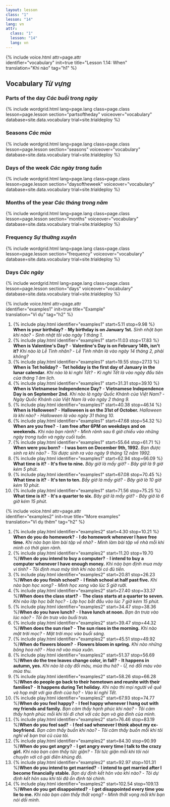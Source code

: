 ```yaml
---
layout: lesson
class: "1"
lesson: "14"
lang: vn
attr:
  class: "1"
  lesson: "14"
  lang: vn
---
```

{%  include voice.html attr=page.attr  
	identifier="vocabulary"  init=true
	title="Lesson 1.14: When"        
	translation="Khi nào"
    tag="h1" %}

## Vocabulary *Từ vựng*

### Parts of the day *Các buổi trong ngày*

{% include wordgrid.html lang=page.lang
		class=page.class 
		lesson=page.lesson 
		section="partsoftheday"
		voiceover="vocabulary"
		database=site.data.vocabulary 
		trial=site.trialdeploy %}

### Seasons *Các mùa*

{% include wordgrid.html lang=page.lang
		class=page.class 
		lesson=page.lesson 
		section="seasons"
		voiceover="vocabulary"
		database=site.data.vocabulary 
		trial=site.trialdeploy %}
		
### Days of the week *Các ngày trong tuần*

{% include wordgrid.html lang=page.lang
		class=page.class 
		lesson=page.lesson 
		section="daysoftheweek"
		voiceover="vocabulary"
		database=site.data.vocabulary 
		trial=site.trialdeploy %}

### Months of the year *Các tháng trong năm*

{% include wordgrid.html lang=page.lang
		class=page.class 
		lesson=page.lesson 
		section="months"
		voiceover="vocabulary"
		database=site.data.vocabulary 
		trial=site.trialdeploy %}

### Frequency *Sự thường xuyên*

{% include wordgrid.html lang=page.lang
		class=page.class 
		lesson=page.lesson 
		section="frequency"
		voiceover="vocabulary"
		database=site.data.vocabulary 
		trial=site.trialdeploy %}

### Days *Các ngày*

{% include wordgrid.html lang=page.lang
		class=page.class 
		lesson=page.lesson 
		section="days"
		voiceover="vocabulary"
		database=site.data.vocabulary 
		trial=site.trialdeploy %}

{%  include voice.html attr=page.attr  
	identifier="examples1"  init=true
	title="Example"        
	translation="Ví dụ"
    tag="h2" %}

1. {% include play.html identifier="examples1" start=5.11 stop=9.98 %} **When is your birthday?** - **My birthday is on January 1st.**
*Sinh nhật bạn khi nào?* - *Sinh nhật tôi vào ngày 1 tháng 1.*
2. {% include play.html identifier="examples1" start=11.03 stop=17.83 %} **When is Valentine's Day?** - **Valentine's Day is on February 14th, isn't it?**
*Khi nào là Lễ Tình nhân?* - *Lễ Tình nhân là vào ngày 14 tháng 2, phải không?*
3. {% include play.html identifier="examples1" start=19.55 stop=27.13 %} **When is Tet holiday?** - **Tet holiday is the first day of January in the lunar calendar.**
*Khi nào là kì nghỉ Tết?* - *Kì nghỉ Tết là vào ngày đầu tiên của tháng 1 âm lịch.*
4. {% include play.html identifier="examples1" start=31.31 stop=39.10 %} **When is Vietnamese Independence Day?** - **Vietnamese Independence Day is on September 2nd.**
*Khi nào là ngày Quốc Khánh của Việt Nam?* - *Ngày Quốc Khánh của Việt Nam là vào ngày 2 tháng 9.*
5. {% include play.html identifier="examples1" start=40.38 stop=46.14 %} **When is Halloween?** - **Halloween is on the 31st of October.**
*Halloween là khi nào?* - *Halloween là vào ngày 31 tháng 10.*
6. {% include play.html identifier="examples1" start=47.68 stop=54.32 %} **When are you free?** - **I am free after 6PM on weekdays and on weekends.**
*Khi nào bạn rảnh?* - *Mình rảnh sau 6 giờ chiều vào những ngày trong tuần và ngày cuối tuần.*
7. {% include play.html identifier="examples1" start=55.64 stop=61.71 %} **When were you born?** - **I was born on December 9th, 1992.**
*Bạn được sinh ra khi nào?* - *Tôi được sinh ra vào ngày 9 tháng 12 năm 1992.*
8. {% include play.html identifier="examples1" start=62.94 stop=66.09 %} **What time is it?** - **It's five to nine.**
*Bây giờ là mấy giờ?* - *Bây giờ là 9 giờ kém 5 phút.*
9. {% include play.html identifier="examples1" start=67.08 stop=70.45 %} **What time is it?** - **It's ten to ten.**
*Bầy giờ là mấy giờ?* - *Bây giờ là 10 giờ kém 10 phút.*
10. {% include play.html identifier="examples1" start=71.56 stop=75.25 %} **What time is it?** - **It's a quarter to six.**
*Bây giờ là mấy giờ?* - *Bây giờ là 6 giờ kém 15 phút.*


{%  include voice.html attr=page.attr  
	identifier="examples2"  init=true
	title="More examples"        
	translation="Ví dụ thêm"
    tag="h2" %}

1. {% include play.html identifier="examples2" start=4.30 stop=10.21 %} **When do you do homework?** - **I do homework whenever I have free time.**
*Khi nào bạn làm bài tập về nhà?* - *Mình làm bài tập về nhà mỗi khi mình có thời gian rảnh.* 
2. {% include play.html identifier="examples2" start=11.20 stop=19.70 %}**When do you intend to buy a computer?** - **I intend to buy a computer whenever I have enough money.**
*Khi nào bạn định mua máy vi tính?* - *Tôi định mua máy tính khi nào tôi có đủ tiền.*
3. {% include play.html identifier="examples2" start=20.81 stop=26.23 %}**When do you finish school?** - **I finish school at half past five.**
*Khi nào bạn học xong?* - *Mình học xong vào lúc 5 giờ rưỡi.*
4. {% include play.html identifier="examples2" start=27.40 stop=33.37 %}**When does the class start?** - **The class starts at a quarter to seven.**
*Khi nào lớp học bắt học?* - *Lớp học bắt đầu vào lúc 7 giờ kém 15 phút.*
5. {% include play.html identifier="examples2" start=34.47 stop=38.36 %}**When do you have lunch?** - **I have lunch at noon.**
*Bạn ăn trưa vào lúc nào?* - *Tôi ăn trưa vào buổi trưa.*
6. {% include play.html identifier="examples2" start=39.47 stop=44.32 %}**When does the sun rise?** - **The sun rises in the morning.**
*Khi nào mặt trời mọc?* - *Mặt trời mọc vào buổi sáng.*
7. {% include play.html identifier="examples2" start=45.51 stop=49.92 %}**When do flowers bloom?** - **Flowers bloom in spring.**
*Khi nào những bông hoa nở?* - *Hoa nở vào mùa xuân.*
8. {% include play.html identifier="examples2" start=51.37 stop=56.69 %}**When do the tree leaves change color, in fall?** - **It happens in autumn, yes.**
*Khi nào lá cây đổi màu, mùa thu hả?* - *Ừ, nó đổi màu vào mùa thu.*
9. {% include play.html identifier="examples2" start=58.26 stop=66.28 %}**When do people go back to their hometown and reunite with their families?** - **It happens during Tet holiday.**
*Khi nào thì mọi người về quê và họp mặt với gia đình của họ?* - *Vào kỉ nghỉ Tết.*
10. {% include play.html identifier="examples2" start=67.93 stop=74.77 %}**When do you feel happy?** - **I feel happy whenever I hang out with my friends and family.**
*Bạn cảm thấy hạnh phúc khi nào?* - *Tôi cảm thấy hạnh phúc mỗi khi tôi đi chơi với các bạn và gia đình của mình.*
11. {% include play.html identifier="examples2" start=76.46 stop=83.19 %}**When do you feel sad?** - **I feel sad whenever I think about my ex-boyfriend.**
*Bạn cảm thấy buồn khi nào?* - *Tôi cảm thấy buồn mỗi khi tôi nghĩ về bạn trai cũ của tôi.*
12. {% include play.html identifier="examples2" start=84.30 stop=90.99 %}**When do you get angry?** - **I get angry every time I talk to the crazy girl.**
*Khi nào bạn cảm thấy tức giận?* - *Tôi tức giận mỗi khi tôi nói chuyện với cô gái điên khùng đó.*
13. {% include play.html identifier="examples2" start=92.97 stop=101.31 %}**When do you intend to get married?** - **I intend to get married after I become financially stable.**
*Bạn dự định kết hôn vào khi nào?* - *Tôi dự định kết hôn sau khi tôi đã ổn định tài chính.*
14. {% include play.html identifier="examples2" start=102.54 stop=109.13 %}**When do you get disappointed?** - **I get disappointed every time you lie to me.**
*Khi nào bạn cảm thấy thất vọng?* - *Mình thất vọng mỗi khi bạn nói dối mình.*


